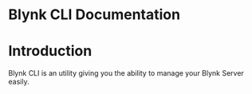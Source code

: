 Blynk CLI Documentation
=======================


# Introduction

Blynk CLI is an utility giving you the ability to manage your Blynk Server easily.